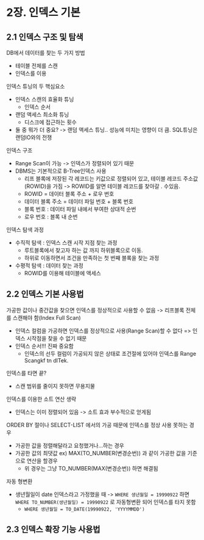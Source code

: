 # 2장. 인덱스 기본
## 2.1 인덱스 구조 및 탐색
DB에서 데이터를 찾는 두 가지 방법
* 테이블 전체를 스캔
* 인덱스를 이용

인덱스 튜닝의 두 핵심요소
* 인덱스 스캔의 효율화 튜닝
  * 인덱스 순서
* 랜덤 액세스 최소화 튜닝
  * 디스크에 접근하는 횟수
* 둘 중 뭐가 더 중요? -> 랜덤 액세스 튜닝.. 성능에 미치는 영향이 더 큼. SQL튜닝은 랜덤IO와의 전쟁

인덱스 구조
* Range Scan이 가능 -> 인덱스가 정렬되어 있기 때문
* DBMS는 기본적으로 B-Tree인덱스 사용
  * 리프 블록에 저장된 각 레코드는 키값으로 정렬되어 있고, 테이블 레코드 주소값(ROWID)을 가짐 -> ROWID를 알면 테이블 레코드를 찾아갈 . 수있음.
  * ROWID = 데이터 블록 주소 + 로우 번호
  * 데이터 블록 주소 = 데이터 파일 번호 + 블록 번호
  * 블록 번호 : 데이터 파일 내에서 부여한 상대적 순번
  * 로우 번호 : 블록 내 순번

인덱스 탐색 과정
* 수직적 탐색 : 인덱스 스캔 시작 지점 찾는 과정
  * 루트블록에서 찾고자 하는 값 까지 하위블록으로 이동.
  * 하위로 이동하면서 조건을 만족하는 첫 번째 블록을 찾는 과정
* 수평적 탐색 : 데이터 찾는 과정
  * ROWID를 이용해 테이블에 액세스

## 2.2 인덱스 기본 사용법
가공한 값이나 중간값을 찾으면 인덱스를 정상적으로 사용할 수 없음 -> 리프블록 전체를 스캔해야 함(Index Full Scan)
* 인덱스 컬럼을 가공하면 인덱스를 정상적으로 사용(Range Scan)할 수 없다 => 인덱스 시작점을 찾을 수 없기 때문
* 인덱스 순서!!! 진짜 중요함
  * 인덱스의 선두 컬럼이 가공되지 않은 상태로 조건절에 있어야 인덱스를 Range Scangkf tn dlTek.

인덱스를 타면 끝?
* 스캔 범위를 줄이지 못하면 무용지물

인덱스를 이용한 소트 연산 생략
* 인덱스는 이미 정렬되어 있음 -> 소트 효과 부수적으로 얻게됨

ORDER BY 절이나 SELECT-LIST 에서의 가공 때문에 인덱스를 정상 사용 못하는 경우
* 가공한 값을 정렬해달라고 요청했거나...하는 경우
* 가공한 값의 최댓값 ex) MAX(TO_NUMBER(변경순번)) 과 같이 가공한 값을 기준으로 연산을 할경우
  * 위 경우는 그냥 TO_NUMBER(MAX(변경순번)) 하면 해결됨

자동 형변환
* 생년월일이 date 인덱스라고 가정했을 때 -> `WHERE 생년월일 = 19990922` 하면 `WHERE TO_NUMBER(생년월일) = 19990922` 로 자동형변환 되어 인덱스를 타지 못함
  * `WHERE 생년월일 = TO_DATE(19990922, 'YYYYMMDD')`


## 2.3 인덱스 확장 기능 사용법
